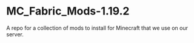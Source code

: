 # MC_Fabric_Mods-1.19.2
A repo for a collection of mods to install for Minecraft that we use on our server.
